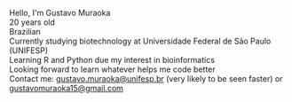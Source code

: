 Hello, I'm Gustavo Muraoka <br>
20 years old <br>
Brazilian <br> 
Currently studying biotechnology at Universidade Federal de São Paulo (UNIFESP) <br>
Learning R and Python due my interest in bioinformatics <br>
Looking forward to learn whatever helps me code better <br>
Contact me: gustavo.muraoka@unifesp.br (very likely to be seen faster) or gustavomuraoka15@gmail.com <br>


<!--
**gustavomuraoka/gustavomuraoka** is a ✨ _special_ ✨ repository because its `README.md` (this file) appears on your GitHub profile.

Here are some ideas to get you started:

- 🔭 I’m currently working on ...
- 🌱 I’m currently learning ...
- 👯 I’m looking to collaborate on ...
- 🤔 I’m looking for help with ...
- 💬 Ask me about ...
- 📫 How to reach me: ...
- 😄 Pronouns: ...
- ⚡ Fun fact: ...
-->
